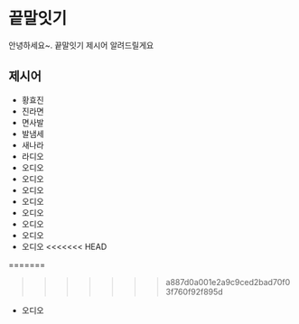 # 끝말잇기
안녕하세요~. 끝말잇기 제시어 알려드릴게요

## 제시어
- 황효진
- 진라면
- 면사발
- 발냄세
- 새나라
- 라디오
- 오디오
- 오디오
- 오디오
- 오디오
- 오디오
- 오디오
- 오디오
- 오디오
<<<<<<< HEAD

=======
>>>>>>> a887d0a001e2a9c9ced2bad70f03f760f92f895d
- 오디오